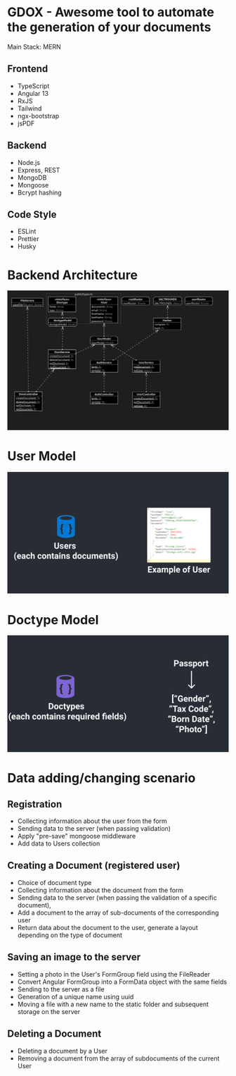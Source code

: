 # GDOX - Awesome tool to automate the generation of your documents

Main Stack: MERN

Frontend
-
- TypeScript
- Angular 13
- RxJS
- Tailwind
- ngx-bootstrap
- jsPDF

Backend
-
- Node.js
- Express, REST
- MongoDB
- Mongoose
- Bcrypt hashing

Code Style
-
- ESLint
- Prettier
- Husky
# Backend Architecture 
![](https://github.com/wood1ouse/gdox/blob/master/rmResources/backend_diagram.png?raw=true)

# User Model 
![](https://github.com/wood1ouse/gdox/blob/master/rmResources/users.png?raw=true)

# Doctype Model 
![](https://github.com/wood1ouse/gdox/blob/master/rmResources/doctypes.png?raw=true)

# Data adding/changing scenario
Registration
-
- Collecting information about the user from the form
- Sending data to the server (when passing validation)
- Apply "pre-save" mongoose middleware
- Add data to Users collection

Creating a Document (registered user)
-
- Choice of document type
- Collecting information about the document from the form
- Sending data to the server (when passing the validation of a specific document),
- Add a document to the array of sub-documents of the corresponding user
- Return data about the document to the user, generate a layout depending on the type of document

Saving an image to the server
-
- Setting a photo in the User's FormGroup field using the FileReader
- Convert Angular FormGroup into a FormData object with the same fields
- Sending to the server as a file
- Generation of a unique name using uuid
- Moving a file with a new name to the static folder and subsequent storage on the server

Deleting a Document
-
- Deleting a document by a User
- Removing a document from the array of subdocuments of the current User
